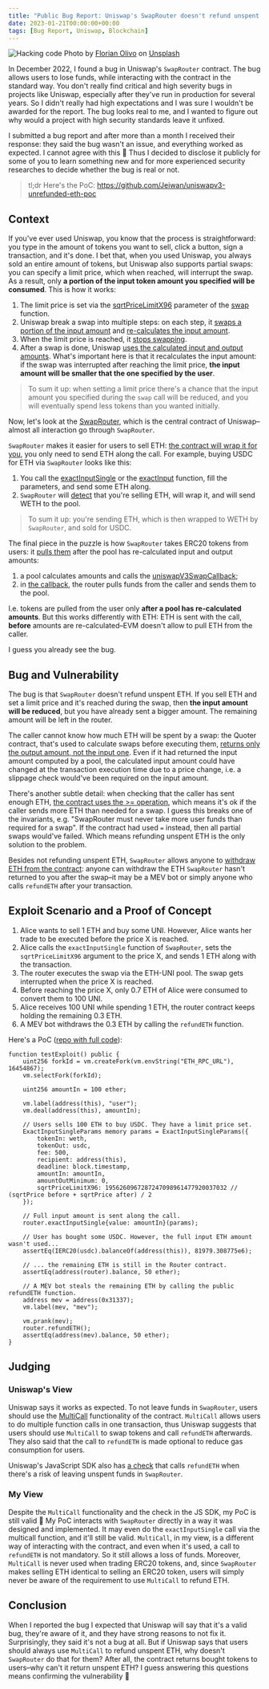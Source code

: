 ```yaml
---
title: "Public Bug Report: Uniswap's SwapRouter doesn't refund unspent ETH in partial swaps"
date: 2023-01-21T00:00:00+00:00
tags: [Bug Report, Uniswap, Blockchain]
---
```


![Hacking code](/images/florian-olivo-4hbJ-eymZ1o-unsplash.jpg)
Photo by
[Florian Olivo](https://unsplash.com/es/@florianolv?utm_source=unsplash&utm_medium=referral&utm_content=creditCopyText)
on [Unsplash](https://unsplash.com/photos/4hbJ-eymZ1o?utm_source=unsplash&utm_medium=referral&utm_content=creditCopyText)

In December 2022, I found a bug in Uniswap's `SwapRouter` contract. The bug allows users to lose funds, while interacting with the contract in the standard way. You don't really find critical and high severity bugs in projects like Uniswap, especially after they've run in production for several years. So I didn't really had high expectations and I was sure I wouldn't be awarded for the report. The bug looks real to me, and I wanted to figure out why would a project with high security standards leave it unfixed.

I submitted a bug report and after more than a month I received their response: they said the bug wasn't an issue, and everything worked as expected. I cannot agree with this 🙂 Thus I decided to disclose it publicly for some of you to learn something new and for more experienced security researches to decide whether the bug is real or not.

> tl;dr Here's the PoC: https://github.com/Jeiwan/uniswapv3-unrefunded-eth-poc

## Context
If you've ever used Uniswap, you know that the process is straightforward: you type in the amount of tokens you want to sell, click a button, sign a transaction, and it's done. I bet that, when you used Uniswap, you always sold an entire amount of tokens, but Uniswap also supports partial swaps: you can specify a limit price, which when reached, will interrupt the swap. As a result, only **a portion of the input token amount you specified will be consumed**. This is how it works:
1. The limit price is set via the [sqrtPriceLimitX96](https://github.com/Uniswap/v3-core/blob/05c10bf6d547d6121622ac51c457f93775e1df09/contracts/UniswapV3Pool.sol#L605) parameter of the [swap](https://github.com/Uniswap/v3-core/blob/05c10bf6d547d6121622ac51c457f93775e1df09/contracts/UniswapV3Pool.sol#L605) function.
1. Uniswap break a swap into multiple steps: on each step, it [swaps a portion of the input amount](https://github.com/Uniswap/v3-core/blob/05c10bf6d547d6121622ac51c457f93775e1df09/contracts/UniswapV3Pool.sol#L666-L674) and [re-calculates the input amount](https://github.com/Uniswap/v3-core/blob/05c10bf6d547d6121622ac51c457f93775e1df09/contracts/UniswapV3Pool.sol#L676-L682).
1. When the limit price is reached, it [stops swapping](https://github.com/Uniswap/v3-core/blob/05c10bf6d547d6121622ac51c457f93775e1df09/contracts/UniswapV3Pool.sol#L644).
1. After a swap is done, Uniswap [uses the calculated input and output amounts](https://github.com/Uniswap/v3-core/blob/05c10bf6d547d6121622ac51c457f93775e1df09/contracts/UniswapV3Pool.sol#L768-L770). What's important here is that it recalculates the input amount: if the swap was interrupted after reaching the limit price, **the input amount will be smaller that the one specified by the user**.

> To sum it up: when setting a limit price there's a chance that the input amount you specified during the `swap` call will be reduced, and you will eventually spend less tokens than you wanted initially.

Now, let's look at the [SwapRouter](https://github.com/Uniswap/v3-periphery/blob/6cce88e63e176af1ddb6cc56e029110289622317/contracts/SwapRouter.sol), which is the central contract of Uniswap–almost all interaction go through `SwapRouter`.

`SwapRouter` makes it easier for users to sell ETH: [the contract will wrap it for you](https://github.com/Uniswap/v3-periphery/blob/22bce38f7aca940212964bdfdf319b94ead9c3a8/contracts/base/PeripheryPayments.sol#L58-L61), you only need to send ETH along the call. For example, buying USDC for ETH via `SwapRouter` looks like this:
1. You call the [exactInputSingle](https://github.com/Uniswap/v3-periphery/blob/6cce88e63e176af1ddb6cc56e029110289622317/contracts/SwapRouter.sol#L115) or the [exactInput](https://github.com/Uniswap/v3-periphery/blob/6cce88e63e176af1ddb6cc56e029110289622317/contracts/SwapRouter.sol#L132) function, fill the parameters, and send some ETH along.
1. `SwapRouter` will [detect](https://github.com/Uniswap/v3-periphery/blob/22bce38f7aca940212964bdfdf319b94ead9c3a8/contracts/base/PeripheryPayments.sol#L58-L61) that you're selling ETH, will wrap it, and will send WETH to the pool.

> To sum it up: you're sending ETH, which is then wrapped to WETH by `SwapRouter`, and sold for USDC.

The final piece in the puzzle is how `SwapRouter` takes ERC20 tokens from users: it [pulls them](https://github.com/Uniswap/v3-periphery/blob/22bce38f7aca940212964bdfdf319b94ead9c3a8/contracts/base/PeripheryPayments.sol#L66-L67) after the pool has re-calculated input and output amounts:
1. a pool calculates amounts and calls the [uniswapV3SwapCallback](https://github.com/Uniswap/v3-core/blob/05c10bf6d547d6121622ac51c457f93775e1df09/contracts/UniswapV3Pool.sol#L773-L785);
1. in [the callback](https://github.com/Uniswap/v3-periphery/blob/6cce88e63e176af1ddb6cc56e029110289622317/contracts/SwapRouter.sol#L57-L84), the router pulls funds from the caller and sends them to the pool.

I.e. tokens are pulled from the user only **after a pool has re-calculated amounts**. But this works differently with ETH: ETH is sent with the call, **before** amounts are re-calculated–EVM doesn't allow to pull ETH from the caller.

I guess you already see the bug.

## Bug and Vulnerability
The bug is that `SwapRouter` doesn't refund unspent ETH. If you sell ETH and set a limit price and it's reached during the swap, then **the input amount will be reduced**, but you have already sent a bigger amount. The remaining amount will be left in the router.

The caller cannot know how much ETH will be spent by a swap: the Quoter contract, that's used to calculate swaps before executing them, [returns only the output amount, not the input one](https://github.com/Uniswap/v3-periphery/blob/6cce88e63e176af1ddb6cc56e029110289622317/contracts/lens/QuoterV2.sol#L127). Even if it had returned the input amount computed by a pool, the calculated input amount could have changed at the transaction execution time due to a price change, i.e. a slippage check would've been required on the input amount.

There's another subtle detail: when checking that the caller has sent enough ETH, [the contract uses the >= operation](https://github.com/Uniswap/v3-periphery/blob/22bce38f7aca940212964bdfdf319b94ead9c3a8/contracts/base/PeripheryPayments.sol#L58), which means it's ok if the caller sends more ETH than needed for a swap. I guess this breaks one of the invariants, e.g. "SwapRouter must never take more user funds than required for a swap". If the contract had used `=` instead, then all partial swaps would've failed. Which means refunding unspent ETH is the only solution to the problem.

Besides not refunding unspent ETH, `SwapRouter` allows anyone to [withdraw ETH from the contract](https://github.com/Uniswap/v3-periphery/blob/22bce38f7aca940212964bdfdf319b94ead9c3a8/contracts/base/PeripheryPayments.sol#L44-L46): anyone can withdraw the ETH `SwapRouter` hasn't returned to you after the swap–it may be a MEV bot or simply anyone who calls `refundETH` after your transaction.

## Exploit Scenario and a Proof of Concept
1. Alice wants to sell 1 ETH and buy some UNI. However, Alice wants her trade to be executed before the price X is reached.
2. Alice calls the `exactInputSingle` function of `SwapRouter`, sets the `sqrtPriceLimitX96` argument to the price X, and sends 1 ETH along with the transaction.
3. The router executes the swap via the ETH-UNI pool. The swap gets interrupted when the price X is reached.
4. Before reaching the price X, only 0.7 ETH of Alice were consumed to convert them to 100 UNI.
5. Alice receives 100 UNI while spending 1 ETH, the router contract keeps holding the remaining 0.3 ETH.
6. A MEV bot withdraws the 0.3 ETH by calling the `refundETH` function.

Here's a PoC ([repo with full code](https://github.com/Jeiwan/uniswapv3-unrefunded-eth-poc)):
```solidity
function testExploit() public {
    uint256 forkId = vm.createFork(vm.envString("ETH_RPC_URL"), 16454867);
    vm.selectFork(forkId);

    uint256 amountIn = 100 ether;

    vm.label(address(this), "user");
    vm.deal(address(this), amountIn);

    // Users sells 100 ETH to buy USDC. They have a limit price set.
    ExactInputSingleParams memory params = ExactInputSingleParams({
        tokenIn: weth,
        tokenOut: usdc,
        fee: 500,
        recipient: address(this),
        deadline: block.timestamp,
        amountIn: amountIn,
        amountOutMinimum: 0,
        sqrtPriceLimitX96: 1956260967287247098961477920037032 // (sqrtPrice before + sqrtPrice after) / 2
    });

    // Full input amount is sent along the call.
    router.exactInputSingle{value: amountIn}(params);

    // User has bought some USDC. However, the full input ETH amount wasn't used...
    assertEq(IERC20(usdc).balanceOf(address(this)), 81979.308775e6);

    // ... the remaining ETH is still in the Router contract.
    assertEq(address(router).balance, 50 ether);

    // A MEV bot steals the remaining ETH by calling the public refundETH function.
    address mev = address(0x31337);
    vm.label(mev, "mev");

    vm.prank(mev);
    router.refundETH();
    assertEq(address(mev).balance, 50 ether);
}
```

## Judging
### Uniswap's View
Uniswap says it works as expected. To not leave funds in `SwapRouter`, users should use the [MultiCall](https://github.com/Uniswap/v3-periphery/blob/6cce88e63e176af1ddb6cc56e029110289622317/contracts/base/Multicall.sol) functionality of the contract. `MultiCall` allows users to do multiple function calls in one transaction, thus Uniswap suggests that users should use `MultiCall` to swap tokens and call `refundETH` afterwards. They also said that the call to `refundETH` is made optional to reduce gas consumption for users.

Uniswap's JavaScript SDK also has [a check](https://github.com/Uniswap/universal-router-sdk/blob/106e53f232834f1cc8456963399f8295112ac405/src/entities/protocols/uniswap.ts#L98) that calls `refundETH` when there's a risk of leaving unspent funds in `SwapRouter`.

### My View
Despite the `MultiCall` functionality and the check in the JS SDK, my PoC is still valid 🙂 My PoC interacts with `SwapRouter` directly in a way it was designed and implemented. It may even do the `exactInputSingle` call via the multicall function, and it'll still be valid. `MultiCall`, in my view, is a different way of interacting with the contract, and even when it's used, a call to `refundETH` is not mandatory. So it still allows a loss of funds. Moreover, `MultiCall` is never used when trading ERC20 tokens, and, since `SwapRouter` makes selling ETH identical to selling an ERC20 token, users will simply never be aware of the requirement to use `MultiCall` to refund ETH.

## Conclusion
When I reported the bug I expected that Uniswap will say that it's a valid bug, they're aware of it, and they have strong reasons to not fix it. Surprisingly, they said it's not a bug at all. But if Uniswap says that users should always use `MultiCall` to refund unspent ETH, why doesn't `SwapRouter` do that for them? After all, the contract returns bought tokens to users–why can't it return unspent ETH? I guess answering this questions means confirming the vulnerability 🙂